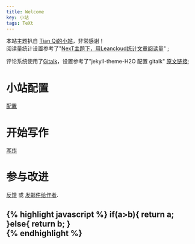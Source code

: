 ```yaml
---
title: Welcome
key: 小站
tags: TeXt
---
```

本站主题扒自 [Tian Qi的小站](https://tianqi.name/blog/)，非常感谢！  
阅读量统计设置参考了"[NexT主题下，用Leancloud统计文章阅读量](https://blog.csdn.net/weixin_39345384/article/details/80787998)" ; 

评论系统使用了[Gitalk](https://github.com/gitalk/gitalk )，设置参考了"jekyll-theme-H2O 配置 gitalk" [原文链接](https://weijunzii.github.io/2018/06/29/Add-Gitalk-In-Jekyll-Theme-H2O.html);

# 小站配置
[配置](https://tianqi.name/jekyll-TeXt-theme/docs/en/configuration) 
# 开始写作
[写作](https://tianqi.name/jekyll-TeXt-theme/docs/en/writing-posts) 
# 参与改进
[反馈](https://github.com/kitian616/jekyll-TeXt-theme/issues)  或 [发邮件给作者](mailto:kitian616@outlook.com).

{% highlight javascript %}
if(a>b){
	return a;
}else{
	return b;
}	
{% endhighlight %}
---
